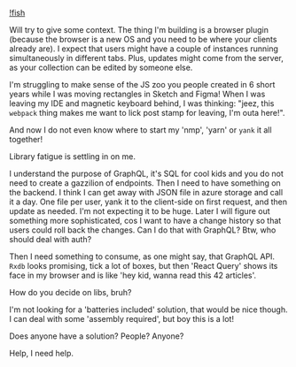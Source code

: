 [!fish](images/fish.png)

Will try to give some context. The thing I'm building is a browser plugin (because the browser is a new OS and you need to be where your clients already are). I expect that users might have a couple of instances running simultaneously in different tabs. Plus, updates might come from the server, as your collection can be edited by someone else.

I'm struggling to make sense of the JS zoo you people created in 6 short years while I was moving rectangles in Sketch and Figma!
When I was leaving my IDE and magnetic keyboard behind, I was thinking: "jeez, this `webpack` thing makes me want to lick post stamp for leaving, I'm outa here!".

And now I do not even know where to start my 'nmp', 'yarn' or `yank` it all together!

 Library fatigue is settling in on me.

I understand the purpose of GraphQL, it's SQL for cool kids and you do not need to create a gazzilion of endpoints. Then I need to have something on the backend. I think I can get away with JSON file in azure storage and call it a day. One file per user, yank it to the client-side on first request, and then update as needed. I'm not expecting it to be huge. Later I will figure out something more sophisticated, cos I want to have a change history so that users could roll back the changes. Can I do that with GraphQL? Btw, who should deal with auth?

Then I need something to consume, as one might say, that GraphQL API. `Rxdb` looks promising, tick a lot of boxes, but then 'React Query' shows its face in my browser and is like 'hey kid, wanna read this 42 articles'.

How do you decide on libs, bruh?

I'm not looking for a 'batteries included' solution, that would be nice though. I can deal with some 'assembly required', but boy this is a lot!

Does anyone have a solution? People? Anyone? 

Help, I need help.

